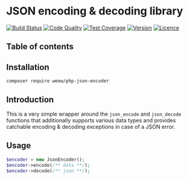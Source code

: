 # JSON encoding & decoding library

[![Build Status](https://img.shields.io/travis/weew/php-json-encoder.svg)](https://travis-ci.org/weew/php-json-encoder)
[![Code Quality](https://img.shields.io/scrutinizer/g/weew/php-json-encoder.svg)](https://scrutinizer-ci.com/g/weew/php-json-encoder)
[![Test Coverage](https://img.shields.io/coveralls/weew/php-json-encoder.svg)](https://coveralls.io/github/weew/php-json-encoder)
[![Version](https://img.shields.io/packagist/v/weew/php-json-encoder.svg)](https://packagist.org/packages/weew/php-json-encoder)
[![Licence](https://img.shields.io/packagist/l/weew/php-json-encoder.svg)](https://packagist.org/packages/weew/php-json-encoder)

## Table of contents


## Installation

`composer require weew/php-json-encoder`

## Introduction

This is a very simple wrapper around the `json_encode` and `json_decode` functions that additionally supports various data types and provides catchable encoding & decoding exceptions in case of a JSON error.

## Usage

```php
$encoder = new JsonEncoder();
$encoder->encode(/** data **/);
$encoder->decode(/** json **/);
```
